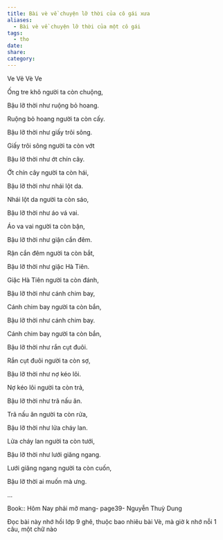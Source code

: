 ```yaml
---
title: Bài vè về chuyện lỡ thời của cô gái xưa
aliases:
  - Bài vè về chuyện lỡ thời của một cô gái
tags:
  - tho
date: 
share: 
category:
---
```


 Ve Vẻ Vè Ve 
  
Ống tre khô người ta còn chuộng, 

Bậu lỡ thời như ruộng bỏ hoang. 

Ruộng bỏ hoang người ta còn cấy.   

Bậu lỡ thời như giấy trôi sông. 

Giấy trôi sông người ta còn vớt 

Bậu lỡ thời như ớt chín cây. 

Ớt chín cây người ta còn hái,  

Bậu lỡ thời như nhái lột da. 

Nhái lột da người ta còn sáo,

Bậu lỡ thời như áo vá vai.

Áo va vai người ta còn bận,

Bậu lỡ thời như giận cắn đêm.

Rận cắn đêm người ta  còn bắt,

Bậu lỡ thời như giặc Hà Tiên.

Giặc Hà Tiên người ta còn đánh,

Bậu lỡ thời như cánh chim bay,

Cánh chim bay người ta còn bắn,

Bậu lỡ thời như cánh chim bay.

Cánh chim bay người ta còn bắn,

Bậu lỡ thời như rắn cụt đuôi.

Rắn cụt đuôi người ta còn sợ,

Bậu lỡ thời như nợ kéo lôi.

Nợ kéo lôi người ta còn trả,

Bậu lỡ thời như trã nấu ăn.

Trã nấu ăn người ta còn rửa,

Bậu lỡ thời như lửa cháy lan.

Lửa cháy lan người ta còn tưới,

Bậu lỡ thời như lưới giăng ngang.

Lưới giăng ngang người ta còn cuốn,

Bậu lỡ thời ai muốn mà ưng.

...

Book:: Hôm Nay phải mở mang- page39- Nguyễn Thuỳ Dung

Đọc bài này nhớ hồi lớp 9 ghê, thuộc bao nhiêu bài Vè, mà giờ k nhớ nỗi 1 câu, một chữ nào